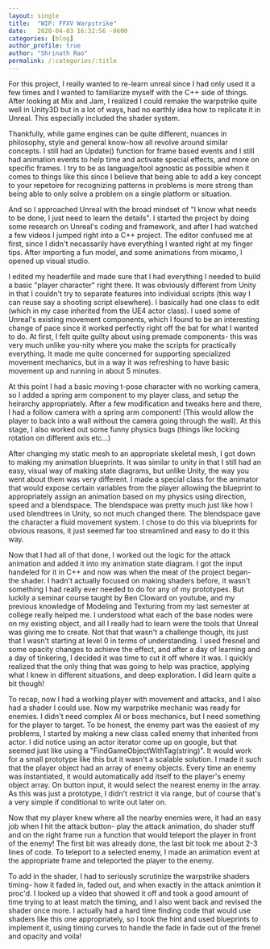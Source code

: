 ```yaml
---
layout: single
title:  "WIP: FFXV Warpstrike"
date:   2020-04-03 16:32:56 -0600
categories: [blog] 
author_profile: true
author: "Shrinath Rao"
permalink: /:categories/:title
---
```


For this project, I really wanted to re-learn unreal since I had only used it a few times and I wanted to familiarize myself with the C++ side of things. After looking at Mix and Jam, I realized I could remake the warpstrike quite well in Unity3D but in a lot of ways, had no earthly idea how to replicate it in Unreal. This especially included the shader system.

Thankfully, while game engines can be quite different, nuances in philosophy, style and general know-how all revolve around similar concepts. I still had an Update() function for frame based events and I still had animation events to help time and activate special effects, and more on specific frames. I try to be as language/tool agnostic as possible when it comes to things like this since I believe that being able to add a key concept to your repetoire for recognizing patterns in problems is more strong than being able to only solve a problem on a single platform or situation.

And so I approached Unreal with the broad mindset of "I know what needs to be done, I just need to learn the details". I started the project by doing some research on Unreal's coding and framework, and after I had watched a few videos I jumped right into a C++ project. The editor confused me at first, since I didn't necassarily have everything I wanted right at my finger tips. After importing a fun model, and some animations from mixamo, I opened up visual studio. 

I edited my headerfile and made sure that I had everything I needed to build a basic "player character" right there. It was obviously different from Unity in that I couldn't try to separate features into individual scripts (this way I can reuse say a shooting script elsewhere). I basically had one class to edit (which in my case inherited from the UE4 actor class). I used some of Unreal's existing movement components, which I found to be an interesting change of pace since it worked perfectly right off the bat for what I wanted to do. At first, I felt quite guilty about using premade components- this was very much unlike you-nity where you make the scripts for practically everything. It made me quite concerned for supporting specialized movement mechanics, but in a way it was refreshing to have basic movement up and running in about 5 minutes. 

At this point I had a basic moving t-pose character with no working camera, so I added a spring arm component to my player class, and setup the heirarchy appropriately. After a few modification and tweaks here and there, I had a follow camera with a spring arm component! (This would allow the player to back into a wall without the camera going through the wall). At this stage, I also worked out some funny physics bugs (things like locking rotation on different axis etc...)

After changing my static mesh to an appropriate skeletal mesh, I got down to making my animation blueprints. It was similar to unity in that I still had an easy, visual way of making state diagrams, but unlike Unity, the way you went about them was very different. I made a special class for the animator that would expose certain variables from the player allowing the blueprint to appropriately assign an animation based on my physics using direction, speed and a blendspace. The blendspace was pretty much just like how I used blendtrees in Unity, so not much changed there. The blendspace gave the character a fluid movement system. I chose to do this via blueprints for obvious reasons, it just seemed far too streamlined and easy to do it this way.

Now that I had all of that done, I worked out the logic for the attack animation and added it into my animation state diagram. I got the input handeled for it in C++ and now was when the meat of the project began- the shader. I hadn't actually focused on making shaders before, it wasn't something I had really ever needed to do for any of my prototypes. But luckily a seminar course taught by Ben Cloward on youtube, and my previous knowledge of Modeling and Texturing from my last semester at college really helped me. I understood what each of the base nodes were on my existing object, and all I really had to learn were the tools that Unreal was giving me to create. Not that that wasn't a challenge though, its just that I wasn't starting at level 0 in terms of understanding. I used fresnel and some opacity changes to achieve the effect, and after a day of learning and a day of tinkering, I decided it was time to cut it off where it was. I quickly realized that the only thing that was going to help was practice, applying what I knew in different situations, and deep exploration. I did learn quite a bit though!

To recap, now I had a working player with movement and attacks, and I also had a shader I could use. Now my warpstrike mechanic was ready for enemies. I didn't need complex AI or boss mechanics, but I need something for the player to target. To be honest, the enemy part was the easiest of my problems, I started by  making a new class called enemy that inherited from actor. I did notice using an actor iterator come up on google, but that seemed just like using a "FindGameObjectWithTag(string)". It would work for a small prototype like this but it wasn't a scalable solution. I made it such that the player object had an array of enemy objects. Every time an enemy was instantiated, it would automatically add itself to the player's enemy object array. On button input, it would select the nearest enemy in the array. As this was just a prototype, I didn't restrict it via range, but of course that's a very simple if conditional to write out later on. 

Now that my player knew where all the nearby enemies were, it had an easy job when I hit the attack button- play the attack animation, do shader stuff and on the right frame run a function that would teleport the player in front of the enemy! The first bit was already done, the last bit took me about 2-3 lines of code. To teleport to a selected enemy, I made an animation event at the appropriate frame and teleported the player to the enemy. 

To add in the shader, I had to seriously scrutinize the warpstrike shaders timing- how it faded in, faded out, and when exactly in the attack animtion it proc'd. I looked up a video that showed it off and took a good amount of time trying to at least match the timing, and I also went back and revised the shader once more. I actually had a hard time finding code that would use shaders like this one appropriately, so I took the hint and used blueprints to implement it, using timing curves to handle the fade in fade out of the frenel and opacity and voila!

